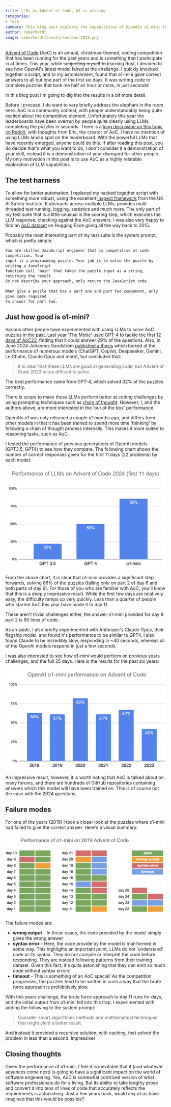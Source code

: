 ```yaml
---
title: LLMs vs Advent of Code, AI is winning
categories:
- Tech
summary: This blog post explores the capabilities of OpenAIs o1-mini through the Advent of Code challenge, finding that it is astonishingly capable. In a significant step-up from previous models, it answers most of the questions with ease.
author: ceberhardt
image: ceberhardt/assets/aoc/aoc-2019.png
---
```


[Advent of Code](https://adventofcode.com/) (AoC) is an annual, christmas-themed, coding competition that has been running for the past years and is something that I participate in at times. This year, while ~~subjecting myself to~~ learning Rust, I decided to see how OpenAI's latest model faired at the challenge. I quickly knocked together a script, and to my astonishment, found that o1-mini gave correct answers to all but one part of the first six days. It was writing code to complete puzzles that took me half an hour or more, in just seconds!

In this blog post I'm going to dig into the results in a bit more detail.

Before I proceed, I do want to very briefly address the elephant in the room here. AoC is a community contest, with people understandably being quite excited about the competitive element. Unfortunately this year the leaderboards have been overrun by people quite clearly using LLMs, completing the puzzles in seconds. There is a [long discussion on this topic on Reddit](https://www.reddit.com/r/adventofcode/comments/1h9cub8/discussion_on_llm_cheaters/), with thoughts from Eric, the creator of AoC. I have no intention of using LLMs land a spot on the leaderboard. With the powerful LLMs that have recently emerged, anyone could do this. If after reading this post, you do decide that's what you want to do, I don't consider it a demonstration of your skill, instead it is a demonstration of your disregard for other people. My only motivation in this post is to use AoC as a highly relatable exploration of LLM capabilities.

## The test harness

To allow for better automation, I replaced my hacked together script with something more robust, using the excellent [Inspect framework](https://inspect.ai-safety-institute.org.uk/) from the UK AI Safety Institute. It abstracts across multiple LLMs, provides multi-threaded test running, logging, statistics and much more. The only part of my test suite that is a little unusual is the scoring step, which executes the LLM response, checking against the AoC answers. I was also very happy to find an [AoC dataset](https://huggingface.co/datasets/isavita/advent-of-code/) on Hugging Face going all the way back to 2015.

Probably the most interesting part of my test suite is the system prompt, which is pretty simple:

~~~
You are skilled JavaScript engineer that is competitive at code competition. Your
input is a programming puzzle. Your job is to solve the puzzle by writing a JavaScript
function call 'main' that takes the puzzle input as a string, returning the result.
Do not describe your approach, only return the JavaScript code.

When give a puzzle that has a part one and part two component, only give code required
to answer for part two.
~~~

## Just how good is o1-mini?

Various other people have experimented with using LLMs to solve AoC puzzles in the past. Last year 'The Motte' used [GPT-4 to tackle the first 12 days of AoC23](https://www.themotte.org/post/797/chatgpt-vs-advent-of-code), finding that it could answer 29% of the questions. Also, in June 2024 Johannes Sandström [published a thesis](https://www.diva-portal.org/smash/get/diva2:1870236/FULLTEXT01.pdf) which looked at the performance of numerous models (ChatGPT, Copilot, Deepseeker, Gemini, Le Chatm, Claude Opus and more), but concluded that:

> it is clear that these LLMs are good at generating code, but Advent of Code 2023 is too difficult to solve.

The best performance came from GPT-4, which solved 32% of the puzzles correctly. 

There is scope to make these LLMs perform better at coding challenges by using prompting techniques such as [chain of thought](https://en.wikipedia.org/wiki/Prompt_engineering#Chain-of-thought). However, I, and the authors above, are more interested in the 'out of the box' performance.

OpenAIs o1 was only released a couple of months ago, and differs from other models in that it has been trained to spend more time 'thinking' by following a chain of thought process internally. This makes it more suited to reasoning tasks, such as AoC.

I tested the performance of previous generations of OpenAI models (GPT3.5, GPT4) to see how they compare. The following chart shows the number of correct responses given for the first 11 days (22 problems) by each model:

![Comparing LLM performance in AOC 2024](/ceberhardt/assets/aoc/comparing-llms.png)

From the above chart, it is clear that o1-mini provides a significant step forwards, solving 86% of the puzzles (failing only on part 2 of day 6 and both parts of day 9). For those of you who are familiar with AoC, you'll know that this is a deeply impressive result. While the first few days are relatively easy, the difficulty ramps up very quickly. Less than a quarter of people who started AoC this year have made it to day 11.

These aren't trivial challenges either, the answer o1-mini provided for day 8 part 2 is 90 lines of code.

As an aside, I also briefly experimented with Anthropic's Claude Opus, their flagship model, and found it's performance to be similar to GPT4. I also found Claude to be incredibly slow, responding in ~40 seconds, whereas all of the OpenAI models respond in just a few seconds.

I was also interested to see how o1-mini would perform on previous years challenges, and the full 25 days. Here is the results for the past six years:

![Performance of o1-mini on previous Advent of Code competitions](/ceberhardt/assets/aoc/llm-vs-aoc.png)

An impressive result, however, it is worth noting that AoC is talked about on many forums, and there are hundreds of GitHub repositories containing answers which this model will have been trained on. This is of course not the case with the 2024 questions. 

## Failure modes

For one of the years (2019) I took a closer look at the puzzles where o1-mini had failed to give the correct answer. Here's a visual summary:

![Score card for o1-mini on Advent of Code](/ceberhardt/assets/aoc/aoc-2019.png)

The failure modes are:

 - **wrong output** - In these cases, the code provided by the model simply gives the wrong answer
 - **syntax error** - Here, the code provide by the model is mal-formed in some way. This highlights an important point, LLMs do not 'understand' code or its syntax. They do not compile or interpret the code before responding. They are instead following patterns from their training dataset. Given this fact, it's quite astonishing that they can emit so much code without syntax errors!
 - **timeout** - This is something of an AoC special! As the competition progresses, the puzzles tend to be written in such a way that the brute force approach is prohibitively slow.

 With this years challenge, the brute force approach to day 11 runs for days, and the initial output from o1-mini fell into this trap. I experimented with adding the following to the system prompt:

 > Consider smart algorithmic methods and mathematical techniques that might yield a better result.

And instead it provided a recursive solution, with caching, that solved the problem in less than a second. Impressive!

## Closing thoughts

Given the performance of o1-mini, I feel it is inevitable that it (and whatever advances come next) is going to have a significant impact on the world of software engineering. Yes, AoC is somewhat contrived version of what software professionals do for a living. But its ability to take lengthy prose and convert it into tens of lines of code that accurately reflects the requirements is astonishing. Just a few years back, would any of us have imagined that this would be possible?
